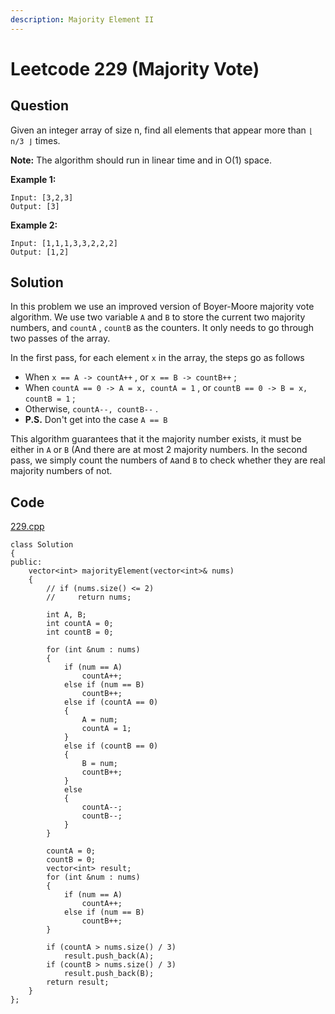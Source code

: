 ```yaml
---
description: Majority Element II
---
```


# Leetcode 229 \(Majority Vote\)

## Question

Given an integer array of size n, find all elements that appear more than `⌊ n/3 ⌋` times.

**Note:** The algorithm should run in linear time and in O\(1\) space.

**Example 1:**

```text
Input: [3,2,3]
Output: [3]
```

**Example 2:**

```text
Input: [1,1,1,3,3,2,2,2]
Output: [1,2]
```



## Solution

In this problem we use an improved version of Boyer-Moore majority vote algorithm. We use two variable `A` and `B` to store the current two majority numbers, and `countA` , `countB` as the counters. It only needs to go through two passes of the array.

In the first pass, for each element `x` in the array, the steps go as follows

* When `x == A -> countA++` , or `x == B -> countB++` ;
* When `countA == 0 -> A = x, countA = 1` , or `countB == 0 -> B = x, countB = 1` ;
* Otherwise, `countA--, countB--` .           
* **P.S.** Don't get into the case `A == B`

This algorithm guarantees that it the majority number exists, it must be either in `A` or `B` \(And there are at most 2 majority numbers. In the second pass, we simply count the numbers of `A`and `B` to check whether they are real majority numbers of not.



## Code

[229.cpp](https://github.com/Peterbotliang/leetcodeNotes/blob/master/229.cpp)

```text
class Solution 
{
public:
    vector<int> majorityElement(vector<int>& nums) 
    {
        // if (nums.size() <= 2)
        //     return nums;
        
        int A, B;
        int countA = 0;
        int countB = 0;
        
        for (int &num : nums)
        {
            if (num == A)
                countA++;
            else if (num == B)
                countB++;
            else if (countA == 0)
            {
                A = num;
                countA = 1;
            }
            else if (countB == 0)
            {
                B = num;
                countB++;
            }
            else
            {
                countA--;
                countB--;
            }
        }
        
        countA = 0;
        countB = 0;
        vector<int> result;
        for (int &num : nums)
        {
            if (num == A)
                countA++;
            else if (num == B)
                countB++;
        }
        
        if (countA > nums.size() / 3)
            result.push_back(A);
        if (countB > nums.size() / 3)
            result.push_back(B);
        return result;
    }
};
```

